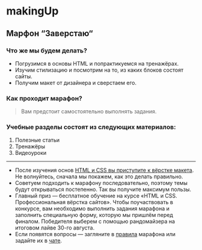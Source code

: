 # makingUp

## Марфон “Заверстаю“

### Что же мы будем делать?

  - Погрузимся в основы HTML и попрактикуемся на тренажёрах.
  - Изучим стилизацию и посмотрим на то, из каких блоков состоят сайты.
  - Получим макет от дизайнера и сверстаем его.

### Как проходит марафон?

  > Вам предстоит самостоятельно выполнять задания.

### Учебные разделы состоят из следующих материалов:
  1. Полезные статьи
  2. Тренажёры
  3. Видеоуроки

-----

- После изучения основ [HTML и CSS вы приступите к вёрстке макета](https://htmlacademy.ru/intensive/htmlcss). Не волнуйтесь, сначала мы покажем, как это делать правильно.
- Советуем подходить к марафону последовательно, поэтому темы будут открываться постепенно. Так вы получите максимум пользы.
- Главный приз — бесплатное обучение на курсе «HTML и CSS. Профессиональная вёрстка сайтов». Чтобы поучаствовать в конкурсе, вам необходимо выполнить задания марафона и заполнить специальную форму, которую мы пришлём перед финалом. Победителя выберем с помощью рандомайзера на итоговом лайве 30-го августа.
- Если появятся вопросы — загляните в [правила](https://disk.yandex.ru/edit/d/7T3fDILW54olu3rKob0I6yPegnqahzm72s0qoIz-cKg6SDJacW9OREZPQQ "Ссылка на документ") марафона или задайте их в [чате](https://t.me/+jqy8GXyC-VFiNjUy "Ссылка на телеграмм канал").

